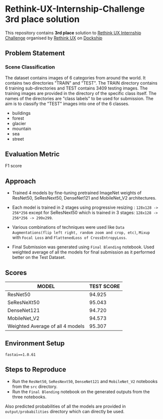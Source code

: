 # Rethink-UX-Internship-Challenge 3rd place solution
 
This repository contains **3rd place** solution to [Rethink UX Internship Challenge](https://dockship.io/challenges/5f7f058c81d83b7c2b93680b/rethink-ux-internship-challenge/overview) organised by [Rethink UX](https://www.linkedin.com/company/rethinkux/) on [Dockship](https://www.dockship.io)

## Problem Statement

### Scene Classification

The dataset contains images of 6 categories from around the world. It contains two directories "TRAIN" and "TEST". The TRAIN directory contains 6 training sub-directories and TEST contains 3409 testing images. The training images are provided in the directory of the specific class itself. The names of the directories are "class labels" to be used for submission. The aim is to classify the "TEST" images into one of the 6 classes.

- buildings
- forest
- glacier
- mountain
- sea
- street

## Evaluation Metric 

  F1 score
  
## Approach

-  Trained 4 models by fine-tuning pretrained ImageNet weights of ResNet50, SeResNext50, DenseNet121 and MobileNet_V2 architectures.

- Each model is trained in 2 stages using progressive resizing : `128x128 -> 256*256` except for SeResNext50 which is trained in 3 stages: `128x128 -> 256*256 -> 299x299`.

- Various combinations of techniques were used like `Data Augmentations(flip left right, random zoom and crop, etc)`, `Mixup` with `Focal Loss` and `FlattenedLoss of CrossEntropyLoss`.
 
- Final Submission was generated using `Final Blending`  notebook. Used weighted average of all the models for final submission as it performed better on the Test Dataset.

## Scores 

|**MODEL**  |**TEST SCORE** |
|---|---|
| ResNet50 | 94.925|
| SeResNeXt50 | 95.043|
| DenseNet121 | 94.720|
| MobileNet_V2 | 94.573|
| Weighted Average of all 4 models | 95.307| 

## Environment Setup

```
fastai==1.0.61

```

## Steps to Reproduce 

   * Run the `ResNet50`, `SeResNext50`, `DenseNet121` and `MobileNet_V2` notebooks from the `src` directory.
   * Run the `Final Blending` notebook on the generated outputs from the three notebooks.
   
Also predicted probabilities of all the models are provided in `output/probabilities` directory which can directly be used.

